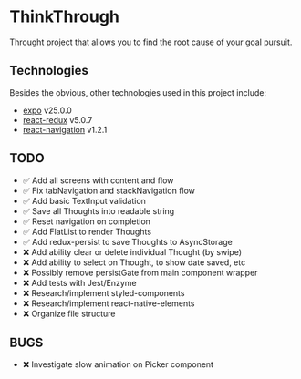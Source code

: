 # ThinkThrough

Throught project that allows you to find the root cause of your goal pursuit.

## Technologies

Besides the obvious, other technologies used in this project include:

* [expo](https://github.com/expo/expo) v25.0.0
* [react-redux](https://github.com/reactjs/react-redux) v5.0.7
* [react-navigation](https://github.com/react-navigation/react-navigation) v1.2.1

## TODO

* :white_check_mark: Add all screens with content and flow
* :white_check_mark: Fix tabNavigation and stackNavigation flow
* :white_check_mark: Add basic TextInput validation
* :white_check_mark: Save all Thoughts into readable string
* :white_check_mark: Reset navigation on completion
* :white_check_mark: Add FlatList to render Thoughts
* :white_check_mark: Add redux-persist to save Thoughts to AsyncStorage
* :x: Add ability clear or delete individual Thought (by swipe)
* :x: Add ability to select on Thought, to show date saved, etc
* :x: Possibly remove persistGate from main component wrapper
* :x: Add tests with Jest/Enzyme
* :x: Research/implement styled-components
* :x: Research/implement react-native-elements
* :x: Organize file structure

## BUGS

* :x: Investigate slow animation on Picker component
